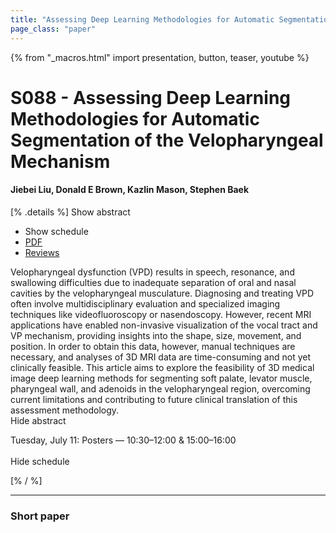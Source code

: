```yaml
---
title: "Assessing Deep Learning Methodologies for Automatic Segmentation of the Velopharyngeal Mechanism"
page_class: "paper"
---
```


{% from "_macros.html" import presentation, button, teaser, youtube %}

# S088 - Assessing Deep Learning Methodologies for Automatic Segmentation of the Velopharyngeal Mechanism

#### Jiebei Liu, Donald E Brown, Kazlin Mason, Stephen Baek

[% .details %]
<a class="toggle_visibility" data-selector=".abstract" data-level="3">Show abstract</a>
- <a class="toggle_visibility" data-selector=".schedule" data-level="3">Show schedule</a>
- <a href="https://openreview.net/pdf?id=OaG7pYqbs7">PDF</a>
- <a href="https://openreview.net/forum?id=OaG7pYqbs7">Reviews</a>

<p>
    <span class="abstract">
        Velopharyngeal dysfunction (VPD) results in speech, resonance, and swallowing difficulties due to inadequate separation of oral and nasal cavities by the velopharyngeal musculature. Diagnosing and treating VPD often involve multidisciplinary evaluation and specialized imaging techniques like videofluoroscopy or nasendoscopy. However, recent MRI applications have enabled non-invasive visualization of the vocal tract and VP mechanism, providing insights into the shape, size, movement, and position. In order to obtain this data, however, manual techniques are necessary, and analyses of 3D MRI data are time-consuming and not yet clinically feasible. This article aims to explore the feasibility of 3D medical image deep learning methods for segmenting soft palate, levator muscle, pharyngeal wall, and adenoids in the velopharyngeal region, overcoming current limitations and contributing to future clinical translation of this assessment methodology.
        <br>
        <span class="actions"><a class="toggle_visibility" data-level="2">Hide abstract</a></span>
    </span>
</p>

<p>
    <span class="schedule">
        Tuesday, July 11: Posters — 10:30–12:00 & 15:00–16:00<br>
        <br>
        <span class="actions"><a class="toggle_visibility" data-level="2">Hide schedule</a></span>
    </span>
</p>
[% / %]

---


### Short paper
